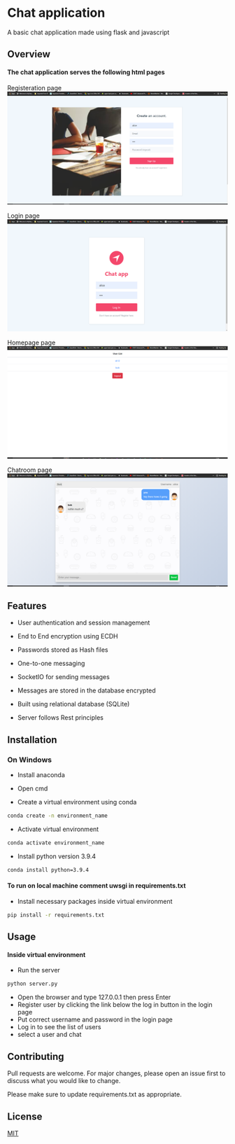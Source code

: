 # Chat application

A basic chat application made using flask and javascript

## Overview

#### The chat application serves the following html pages

Registeration page
![Features](https://github.com/sukumar1612/chat-application/blob/master/registeration.PNG)

Login page
![Features](https://github.com/sukumar1612/chat-application/blob/master/login.PNG)

Homepage page
![Features](https://github.com/sukumar1612/chat-application/blob/master/homepage.PNG)

Chatroom page
![Features](https://github.com/sukumar1612/chat-application/blob/master/chatroom.PNG)

## Features
- User authentication and session management 

- End to End encryption using ECDH

- Passwords stored as Hash files

- One-to-one messaging

- SocketIO for sending messages 

- Messages are stored in the database encrypted

- Built using relational database (SQLite)

- Server follows Rest principles

## Installation
### On Windows
- Install anaconda

- Open cmd

- Create a virtual environment using conda
```bash
conda create -n environment_name
```

- Activate virtual environment
```bash
conda activate environment_name
```

- Install python version 3.9.4
```bash
conda install python=3.9.4
```

#### To run on local machine comment uwsgi in requirements.txt

- Install necessary packages inside virtual environment
```bash
pip install -r requirements.txt
```


## Usage
#### Inside virtual environment

- Run the server
```bash
python server.py
```

- Open the browser and type 127.0.0.1 then press Enter
- Register user by clicking the link below the log in button in the login page
- Put correct username and password in the login page
- Log in to see the list of users
- select a user and chat 

## Contributing
Pull requests are welcome. For major changes, please open an issue first to discuss what you would like to change.

Please make sure to update requirements.txt as appropriate.

## License
[MIT](https://choosealicense.com/licenses/mit/)
